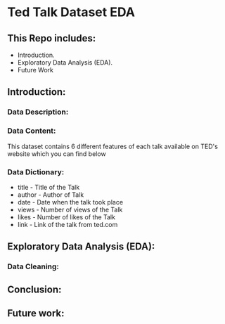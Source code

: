 # Ted Talk Dataset EDA


## This Repo includes:

- Introduction.
- Exploratory Data Analysis (EDA).
- Future Work


## Introduction:

### Data Description:


### Data Content:
This dataset contains 6 different features of each talk available on TED's website which you can find below



### Data Dictionary:

- title - Title of the Talk
- author - Author of Talk
- date - Date when the talk took place
- views - Number of views of the Talk
- likes - Number of likes of the Talk
- link - Link of the talk from ted.com

## Exploratory Data Analysis (EDA):

### Data Cleaning:





## Conclusion:


## Future work:

